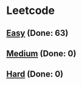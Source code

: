 # Leetcode

[Easy](https://github.com/lon-yang/leetcode/blob/master/docs/Easy.md) (Done: 63)
---

[Medium](https://github.com/lon-yang/leetcode/blob/master/docs/Medium.md) (Done: 0)
---

[Hard](https://github.com/lon-yang/leetcode/blob/master/docs/Hard.md) (Done: 0)
---